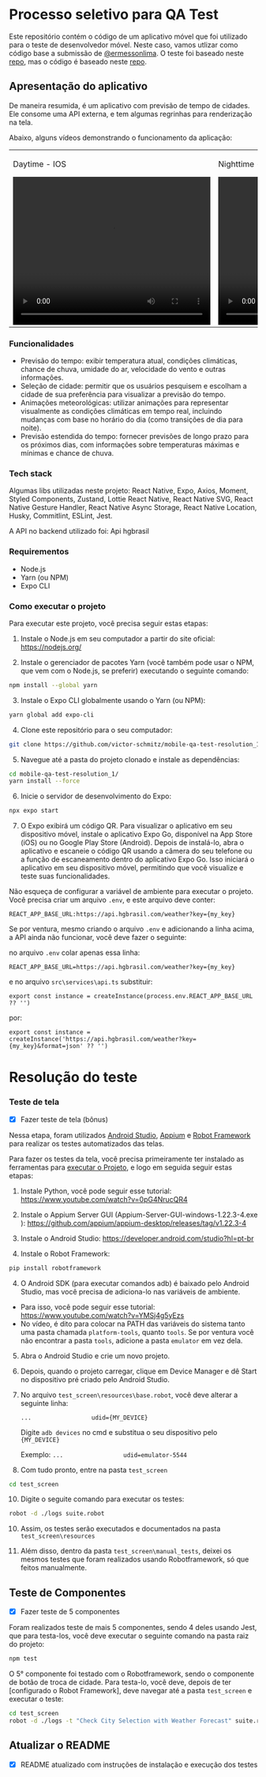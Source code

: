 # Processo seletivo para QA Test

Este repositório contém o código de um aplicativo móvel que foi utilizado para o teste de desenvolvedor móvel. Neste caso, vamos utlizar como código base a submissão de [@ermessonlima](https://github.com/ermessonlima). O teste foi baseado neste [repo](https://github.com/mhadaniya/mobile-weather-app), mas o código é baseado neste [repo](https://github.com/ermessonlima/mobile-weather-app).

## Apresentação do aplicativo

De maneira resumida, é um aplicativo com previsão de tempo de cidades. Ele consome uma API externa, e tem algumas regrinhas para renderização na tela.

Abaixo, alguns vídeos demonstrando o funcionamento da aplicação:

<table>
  <tr>
    <td>
      <p>Daytime - IOS</p>
      <video src="https://user-images.githubusercontent.com/59540379/235064730-8ea328ce-1d38-4ee5-abcc-999211c5e8df.mp4" width="400" height="300" controls></video>
    </td>
    <td>
      <p>Nighttime - IOS</p>
      <video src="https://user-images.githubusercontent.com/59540379/235065579-d936e540-086b-4154-96d8-16b8fc62e7d4.mp4" width="400" height="300" controls></video>
    </td>
        <td>
      <p>Daytime - ANDROID</p>
            <video src="https://user-images.githubusercontent.com/59540379/235074744-271351fc-20b0-4998-bae5-2927c8664785.webm" width="400" height="300" controls></video>
    </td>
       <td>
      <p>Nighttime - ANDROID</p>
       <video src="https://user-images.githubusercontent.com/59540379/235074172-60807b7c-8e8e-44aa-8d99-721dce1159f0.webm" width="400" height="300" controls></video>
    </td>
  </tr>
</table>

### Funcionalidades

- Previsão do tempo: exibir temperatura atual, condições climáticas, chance de chuva, umidade do ar, velocidade do vento e outras informações.
- Seleção de cidade: permitir que os usuários pesquisem e escolham a cidade de sua preferência para visualizar a previsão do tempo.
- Animações meteorológicas: utilizar animações para representar visualmente as condições climáticas em tempo real, incluindo mudanças com base no horário do dia (como transições de dia para noite).
- Previsão estendida do tempo: fornecer previsões de longo prazo para os próximos dias, com informações sobre temperaturas máximas e mínimas e chance de chuva.

### Tech stack

Algumas libs utilizadas neste projeto: React Native, Expo, Axios, Moment, Styled Components, Zustand, Lottie React Native, React Native SVG, React Native Gesture Handler, React Native Async Storage, React Native Location, Husky, Commitlint, ESLint, Jest.

A API no backend utilizado foi: Api hgbrasil

### Requirementos

- Node.js
- Yarn (ou NPM)
- Expo CLI

### <a name="exec-proj"></a>Como executar o projeto

Para executar este projeto, você precisa seguir estas etapas:

1. Instale o Node.js em seu computador a partir do site oficial: https://nodejs.org/

2. Instale o gerenciador de pacotes Yarn (você também pode usar o NPM, que vem com o Node.js, se preferir) executando o seguinte comando:

```bash
npm install --global yarn
```

3. Instale o Expo CLI globalmente usando o Yarn (ou NPM):

```bash
yarn global add expo-cli
```

4. Clone este repositório para o seu computador:

```bash
git clone https://github.com/victor-schmitz/mobile-qa-test-resolution_1.git
```

5. Navegue até a pasta do projeto clonado e instale as dependências:

```bash
cd mobile-qa-test-resolution_1/
yarn install --force
```

6. Inicie o servidor de desenvolvimento do Expo:

```bash
npx expo start
```

7. O Expo exibirá um código QR. Para visualizar o aplicativo em seu dispositivo móvel, instale o aplicativo Expo Go, disponível na App Store (iOS) ou no Google Play Store (Android). Depois de instalá-lo, abra o aplicativo e escaneie o código QR usando a câmera do seu telefone ou a função de escaneamento dentro do aplicativo Expo Go. Isso iniciará o aplicativo em seu dispositivo móvel, permitindo que você visualize e teste suas funcionalidades.


Não esqueça de configurar a variável de ambiente para executar o projeto. Você precisa criar um arquivo `.env`, e este arquivo deve conter:

`REACT_APP_BASE_URL:https://api.hgbrasil.com/weather?key={my_key}`

Se por ventura, mesmo criando o arquivo `.env` e adicionando a linha acima, a API ainda não funcionar, você deve fazer o seguinte:

no arquivo `.env` colar apenas essa linha:

`REACT_APP_BASE_URL=https://api.hgbrasil.com/weather?key={my_key}`

e no arquivo `src\services\api.ts` substituir:

`export const instance = createInstance(process.env.REACT_APP_BASE_URL ?? '')`

por:

`export const instance = createInstance('https://api.hgbrasil.com/weather?key={my_key}&format=json' ?? '')`


# Resolução do teste


### Teste de tela
- [x] Fazer teste de tela (bônus)

Nessa etapa, foram utilizados [Android Studio](https://developer.android.com/studio?hl=pt-br), [Appium](https://appium.io/docs/en/2.4/) e [Robot Framework](https://robotframework.org/) para realizar os testes automatizados das telas.

Para fazer os testes da tela, você precisa primeiramente ter instalado as ferramentas para [executar o Projeto](#como-executar-o-projeto), e logo em seguida seguir estas etapas:

1. Instale Python, você pode seguir esse tutorial: https://www.youtube.com/watch?v=0pG4NrucQR4

2. Instale o Appium Server GUI (Appium-Server-GUI-windows-1.22.3-4.exe
): https://github.com/appium/appium-desktop/releases/tag/v1.22.3-4

3. Instale o Android Studio: https://developer.android.com/studio?hl=pt-br

4. Instale o Robot Framework:

```bash
pip install robotframework
```

4. O Android SDK (para executar comandos adb) é baixado pelo Android Studio, mas você precisa de adiciona-lo nas variáveis de ambiente.
* Para isso, você pode seguir esse tutorial: https://www.youtube.com/watch?v=YMSj4g5yEzs
* No vídeo, é dito para colocar na PATH das variáveis do sistema tanto uma pasta chamada `platform-tools`, quanto `tools`. Se por ventura você não encontrar a pasta `tools`, adicione a pasta `emulator` em vez dela.

5. Abra o Android Studio e crie um novo projeto.

6. Depois, quando o projeto carregar, clique em Device Manager e dê Start no dispositivo pré criado pelo Android Studio.

7. No arquivo `test_screen\resources\base.robot`, você deve alterar a seguinte linha:

    `...                 udid={MY_DEVICE}`

    Digite `adb devices` no cmd e substitua o seu dispositivo pelo `{MY_DEVICE}`

    Exemplo: 
    `...                 udid=emulator-5544`

8. Com tudo pronto, entre na pasta `test_screen`

```bash
cd test_screen
```
   

10. Digite o seguite comando para executar os testes:

```bash
robot -d ./logs suite.robot
```

10. Assim, os testes serão executados e documentados na pasta `test_screen\resources`

11. Além disso, dentro da pasta `test_screen\manual_tests`, deixei os mesmos testes que foram realizados usando Robotframework, só que feitos manualmente.


## Teste de Componentes
- [x] Fazer teste de 5 componentes

Foram realizados teste de mais 5 componentes, sendo 4 deles usando Jest, que para testa-los, você deve executar o seguinte comando na pasta raiz do projeto:

```bash
npm test
```

O 5° componente foi testado com o Robotframework, sendo o componente de botão de troca de cidade. Para testa-lo, você deve, depois de ter [configurado o Robot Framework], deve navegar até a pasta `test_screen` e executar o teste:

```bash
cd test_screen
robot -d ./logs -t "Check City Selection with Weather Forecast" suite.robot
```


## Atualizar o README
- [x] README atualizado com instruções de instalação e execução dos testes
